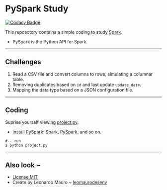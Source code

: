 # PySpark Study
[![Codacy Badge](https://app.codacy.com/project/badge/Grade/646badea2aa8496ab3c24ac90decfc22)](https://www.codacy.com/manual/leomaurodesenv/pyspark-study?utm_source=github.com&amp;utm_medium=referral&amp;utm_content=leomaurodesenv/pyspark-study&amp;utm_campaign=Badge_Grade)
   
This reposotory contains a simple coding to study [Spark](spark.apache.org/).   
-   PySpark is the Python API for Spark.

---
## Challenges

1.  Read a CSV file and convert columns to rows; simulating a columnar table.
2.  Removing duplicates based on `id` and last update `update_date`.
3.  Mapping the data type based on a JSON configuration file.

---
## Coding
Suprise yourself viewing [project.py](project.py).   

-   [Install PySpark](https://medium.com/@josemarcialportilla/installing-scala-and-spark-on-ubuntu-5665ee4b62b1): Spark, PySpark, and so on.

```shell
#-- run
$ python project.py

```

---
## Also look ~

-   [License MIT](LICENSE)
-   Create by Leonardo Mauro ~ [leomaurodesenv](https://github.com/leomaurodesenv/)
